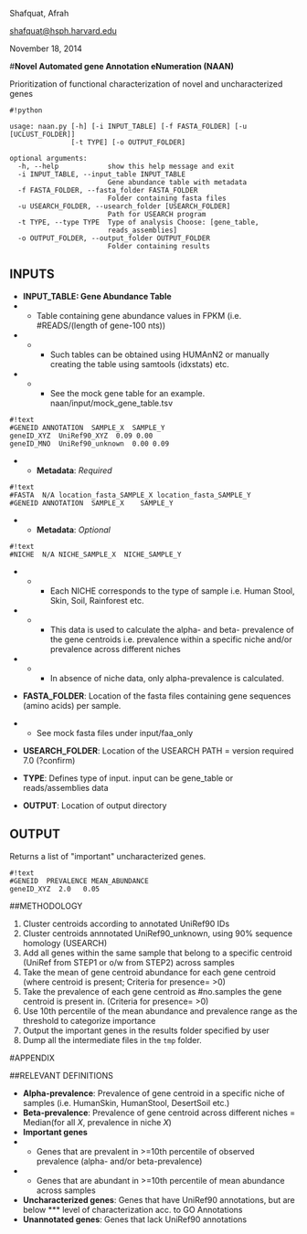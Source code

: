 Shafquat, Afrah

shafquat@hsph.harvard.edu

November 18, 2014

#**Novel Automated gene Annotation eNumeration (NAAN)**

Prioritization of functional characterization of novel and uncharacterized genes

```
#!python

usage: naan.py [-h] [-i INPUT_TABLE] [-f FASTA_FOLDER] [-u [UCLUST_FOLDER]]
               [-t TYPE] [-o OUTPUT_FOLDER]

optional arguments:
  -h, --help            show this help message and exit
  -i INPUT_TABLE, --input_table INPUT_TABLE
                        Gene abundance table with metadata
  -f FASTA_FOLDER, --fasta_folder FASTA_FOLDER
                        Folder containing fasta files
  -u USEARCH_FOLDER, --usearch_folder [USEARCH_FOLDER]
                        Path for USEARCH program
  -t TYPE, --type TYPE  Type of analysis Choose: [gene_table,
                        reads_assemblies]
  -o OUTPUT_FOLDER, --output_folder OUTPUT_FOLDER
                        Folder containing results

```


## **INPUTS**

* **INPUT_TABLE: Gene Abundance Table**
* * Table containing gene abundance values in FPKM (i.e. #READS/(length of gene-100 nts)) 
* * * Such tables can be obtained using HUMAnN2 or manually creating the table using samtools (idxstats) etc.
* * * See the mock gene table for an example. naan/input/mock_gene_table.tsv

```
#!text
#GENEID ANNOTATION  SAMPLE_X  SAMPLE_Y
geneID_XYZ  UniRef90_XYZ  0.09 0.00
geneID_MNO  UniRef90_unknown  0.00 0.09
```

* * **Metadata**: *Required*

```
#!text
#FASTA	N/A	location_fasta_SAMPLE_X	location_fasta_SAMPLE_Y
#GENEID	ANNOTATION	SAMPLE_X	SAMPLE_Y
```

* * **Metadata**: *Optional*

```
#!text
#NICHE	N/A	NICHE_SAMPLE_X	NICHE_SAMPLE_Y
```

* * * Each NICHE corresponds to the type of sample i.e. Human Stool, Skin, Soil, Rainforest etc. 
* * * This data is used to calculate the alpha- and beta- prevalence of the gene centroids i.e. prevalence within a specific niche and/or prevalence across different niches
* * * In absence of niche data, only alpha-prevalence is calculated.

* **FASTA_FOLDER**: Location of the fasta files containing gene sequences (amino acids) per sample.
* * See mock fasta files under input/faa_only
* **USEARCH_FOLDER**: Location of the USEARCH PATH = version required 7.0 (?confirm)
* **TYPE**: Defines type of input. input can be gene_table or reads/assemblies data
* **OUTPUT**: Location of output directory

## **OUTPUT**

Returns a list of "important" uncharacterized genes.

```
#!text
#GENEID  PREVALENCE MEAN_ABUNDANCE
geneID_XYZ  2.0   0.05
```

##METHODOLOGY

1. Cluster centroids according to annotated UniRef90 IDs
2. Cluster centroids annnotated UniRef90_unknown, using 90% sequence homology (USEARCH)
3. Add all genes within the same sample that belong to a specific centroid (UniRef from STEP1 or o/w from STEP2) across samples
4. Take the mean of gene centroid abundance for each gene centroid (where centroid is present; Criteria for presence= >0)
5. Take the prevalence of each gene centroid as #no.samples the gene centroid is present in. (Criteria for presence= >0)
6. Use 10th percentile of the mean abundance and prevalence range as the threshold to categorize importance
7. Output the important genes in the results folder specified by user
8. Dump all the intermediate files in the ``tmp`` folder.


#APPENDIX

##RELEVANT DEFINITIONS

* **Alpha-prevalence**: Prevalence of gene centroid in a specific niche of samples (i.e. HumanSkin, HumanStool, DesertSoil etc.) 
* **Beta-prevalence**: Prevalence of gene centroid across different niches = Median(for all _X_, prevalence in niche _X_)
* **Important genes**
* * Genes that are prevalent in >=10th percentile of observed prevalence (alpha- and/or beta-prevalence)
* * Genes that are abundant in >=10th percentile of mean abundance across samples
* **Uncharacterized genes**: Genes that have UniRef90 annotations, but are below *** level of characterization acc. to GO Annotations
* **Unannotated genes**: Genes that lack UniRef90 annotations

